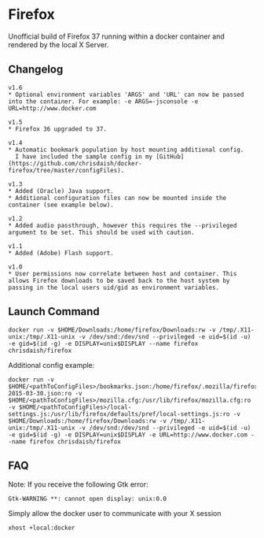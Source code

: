 Firefox
=======

Unofficial build of Firefox 37 running within a docker container and rendered by the local X Server.

Changelog
---------
```
v1.6
* Optional environment variables 'ARGS' and 'URL' can now be passed into the container. For example: -e ARGS=-jsconsole -e URL=http://www.docker.com

v1.5
* Firefox 36 upgraded to 37.

v1.4
* Automatic bookmark population by host mounting additional config.
  I have included the sample config in my [GitHub](https://github.com/chrisdaish/docker-firefox/tree/master/configFiles).

v1.3
* Added (Oracle) Java support.
* Additional configuration files can now be mounted inside the container (see example below).

v1.2
* Added audio passthrough, however this requires the --privileged argument to be set. This should be used with caution.

v1.1
* Added (Adobe) Flash support.

v1.0
* User permissions now correlate between host and container. This allows Firefox downloads to be saved back to the host system by passing in the local users uid/gid as environment variables.
```

Launch Command
---------------
```
docker run -v $HOME/Downloads:/home/firefox/Downloads:rw -v /tmp/.X11-unix:/tmp/.X11-unix -v /dev/snd:/dev/snd --privileged -e uid=$(id -u) -e gid=$(id -g) -e DISPLAY=unix$DISPLAY --name firefox chrisdaish/firefox
```
Additional config example:
```
docker run -v $HOME/<pathToConfigFiles>/bookmarks.json:/home/firefox/.mozilla/firefox/bookmarkbackups/bookmarks-2015-03-30.json:ro -v $HOME/<pathToConfigFiles>/mozilla.cfg:/usr/lib/firefox/mozilla.cfg:ro -v $HOME/<pathToConfigFiles>/local-settings.js:/usr/lib/firefox/defaults/pref/local-settings.js:ro -v $HOME/Downloads:/home/firefox/Downloads:rw -v /tmp/.X11-unix:/tmp/.X11-unix -v /dev/snd:/dev/snd --privileged -e uid=$(id -u) -e gid=$(id -g) -e DISPLAY=unix$DISPLAY -e URL=http://www.docker.com --name firefox chrisdaish/firefox
```

FAQ
---
Note: If you receive the following Gtk error:
```
Gtk-WARNING **: cannot open display: unix:0.0
```
Simply allow the docker user to communicate with your X session
```
xhost +local:docker
```
